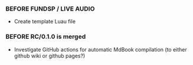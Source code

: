 
### BEFORE FUNDSP / LIVE AUDIO
- Create template Luau file

### BEFORE RC/0.1.0 is merged
- Investigate GitHub actions for automatic MdBook compilation (to either github wiki or github pages?)
